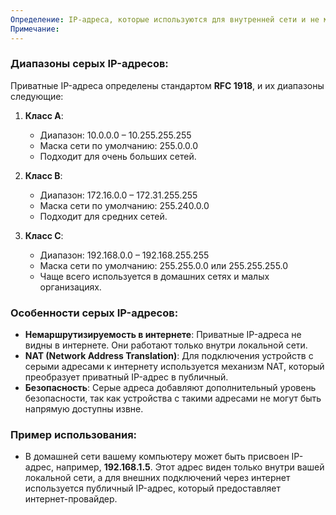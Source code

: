 ```yaml
---
Определение: IP-адреса, которые используются для внутренней сети и не могут быть напрямую доступны из интернета. Они используются внутри локальных сетей (LAN), например, в домашних или корпоративных сетях. Эти адреса зарезервированы для внутреннего использования и не маршрутизируются через глобальную сеть интернет.
Примечание:
---
```

### Диапазоны серых IP-адресов:

Приватные IP-адреса определены стандартом **RFC 1918**, и их диапазоны следующие:

1. **Класс A**:
    
    - Диапазон: 10.0.0.0 – 10.255.255.255
    - Маска сети по умолчанию: 255.0.0.0
    - Подходит для очень больших сетей.
2. **Класс B**:
    
    - Диапазон: 172.16.0.0 – 172.31.255.255
    - Маска сети по умолчанию: 255.240.0.0
    - Подходит для средних сетей.
3. **Класс C**:
    
    - Диапазон: 192.168.0.0 – 192.168.255.255
    - Маска сети по умолчанию: 255.255.0.0 или 255.255.255.0
    - Чаще всего используется в домашних сетях и малых организациях.

### Особенности серых IP-адресов:

- **Немаршрутизируемость в интернете**: Приватные IP-адреса не видны в интернете. Они работают только внутри локальной сети.
- **NAT (Network Address Translation)**: Для подключения устройств с серыми адресами к интернету используется механизм NAT, который преобразует приватный IP-адрес в публичный.
- **Безопасность**: Серые адреса добавляют дополнительный уровень безопасности, так как устройства с такими адресами не могут быть напрямую доступны извне.

### Пример использования:

- В домашней сети вашему компьютеру может быть присвоен IP-адрес, например, **192.168.1.5**. Этот адрес виден только внутри вашей локальной сети, а для внешних подключений через интернет используется публичный IP-адрес, который предоставляет интернет-провайдер.